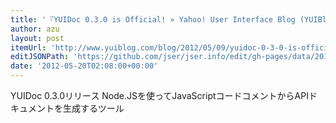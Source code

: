 ```yaml
---
title: '『YUIDoc 0.3.0 is Official! » Yahoo! User Interface Blog (YUIBlog)』'
author: azu
layout: post
itemUrl: 'http://www.yuiblog.com/blog/2012/05/09/yuidoc-0-3-0-is-official/'
editJSONPath: 'https://github.com/jser/jser.info/edit/gh-pages/data/2012/05/index.json'
date: '2012-05-20T02:08:00+00:00'
---
```

YUIDoc 0.3.0リリース
Node.JSを使ってJavaScriptコードコメントからAPIドキュメントを生成するツール
